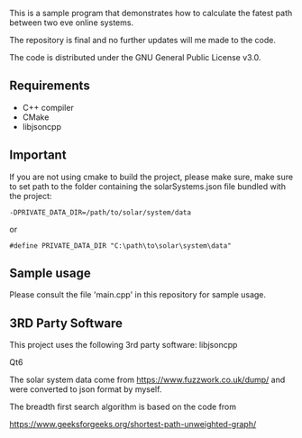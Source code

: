 This is a sample program that demonstrates how
to calculate the fatest path between two eve online systems.

The repository is final and no further updates will me made to the code.

The code is distributed under the GNU General Public License v3.0.

## Requirements
* C++ compiler
* CMake
* libjsoncpp

## Important
If you are not using cmake to build the project, please make sure, make sure
to set path to the folder containing the solarSystems.json file bundled with the project:

```
-DPRIVATE_DATA_DIR=/path/to/solar/system/data
```
or
```
#define PRIVATE_DATA_DIR "C:\path\to\solar\system\data"
```

## Sample usage
Please consult the file 'main.cpp' in this repository
for sample usage.

## 3RD Party Software
This project uses the following 3rd party software:
libjsoncpp

Qt6

The solar system data come from https://www.fuzzwork.co.uk/dump/
and were converted to json format by myself.

The breadth first search algorithm is based on the code from

https://www.geeksforgeeks.org/shortest-path-unweighted-graph/